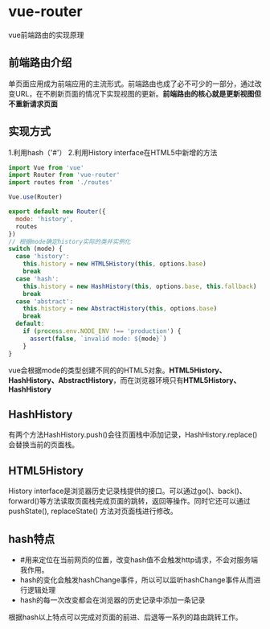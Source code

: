 # vue-router
vue前端路由的实现原理

## 前端路由介绍
单页面应用成为前端应用的主流形式。前端路由也成了必不可少的一部分，通过改变URL，在不刷新页面的情况下实现视图的更新。**前端路由的核心就是更新视图但不重新请求页面**

## 实现方式
1.利用hash（'#'）
2.利用History interface在HTML5中新增的方法

```javascript
import Vue from 'vue'
import Router from 'vue-router'
import routes from './routes'

Vue.use(Router)

export default new Router({
  mode: 'history',
  routes
})
// 根据mode确定history实际的类并实例化
switch (mode) {
  case 'history':
    this.history = new HTML5History(this, options.base)
    break
  case 'hash':
    this.history = new HashHistory(this, options.base, this.fallback)
    break
  case 'abstract':
    this.history = new AbstractHistory(this, options.base)
    break
  default:
    if (process.env.NODE_ENV !== 'production') {
      assert(false, `invalid mode: ${mode}`)
    }
}
```
vue会根据mode的类型创建不同的的HTML5对象。**HTML5History、HashHistory、AbstractHistory**，而在浏览器环境只有**HTML5History、HashHistory**

## HashHistory
有两个方法HashHistory.push()会往页面栈中添加记录，HashHistory.replace()会替换当前的页面栈。
## HTML5History
History interface是浏览器历史记录栈提供的接口。可以通过go()、back()、forward()等方法读取页面栈完成页面的跳转，返回等操作。同时它还可以通过pushState(), replaceState() 方法对页面栈进行修改。

## hash特点

* \#用来定位在当前网页的位置，改变hash值不会触发http请求，不会对服务端我作用。
* hash的变化会触发hashChange事件，所以可以监听hashChange事件从而进行逻辑处理
* hash的每一次改变都会在浏览器的历史记录中添加一条记录

根据hash以上特点可以完成对页面的前进、后退等一系列的路由跳转工作。

